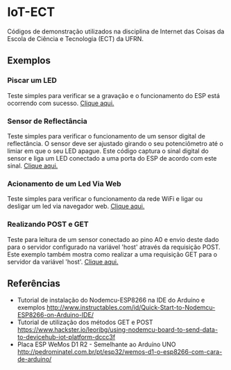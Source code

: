 # IoT-ECT
Códigos de demonstração utilizados na disciplina de Internet das Coisas da Escola de Ciência e Tecnologia (ECT) da UFRN.

## Exemplos

### Piscar um LED  
Teste simples para verificar se a gravação e o funcionamento do ESP está ocorrendo com sucesso. [Clique aqui.](https://github.com/orivaldosantana/IoT-ECT/tree/master/piscar_led)

### Sensor de Reflectância   
Teste simples para verificar o funcionamento de um sensor digital de reflectância. O sensor deve ser ajustado girando o seu potenciômetro até o limiar em que o seu LED apague. Este código captura o sinal digital do sensor e liga um LED conectado a uma porta do ESP de acordo com este sinal. [Clique aqui.](https://github.com/orivaldosantana/IoT-ECT/tree/master/sensor_reflectancia)

### Acionamento de um Led Via Web  
Teste simples para verificar o funcionamento da rede WiFi e ligar ou desligar um led via navegador web. [Clique aqui.](https://github.com/orivaldosantana/IoT-ECT/tree/master/acionamento_via_web)

### Realizando POST e GET  
Teste para leitura de um sensor conectado ao pino A0 e envio deste dado para o servidor configurado na variável 'host' através da requisição POST. Este exemplo também mostra como realizar a uma requisição GET para o servidor da variável 'host'. [Clique aqui.](https://github.com/orivaldosantana/IoT-ECT/tree/master/requisicoes_post_get)




## Referências

* Tutorial de instalação do Nodemcu-ESP8266 na IDE do Arduíno e exemplos http://www.instructables.com/id/Quick-Start-to-Nodemcu-ESP8266-on-Arduino-IDE/
* Tutorial de utilização dos métodos GET e POST  https://www.hackster.io/leoribg/using-nodemcu-board-to-send-data-to-devicehub-iot-platform-dccc3f
* Placa ESP WeMos D1 R2 - Semelhante ao Arduíno UNO http://pedrominatel.com.br/pt/esp32/wemos-d1-o-esp8266-com-cara-de-arduino/

